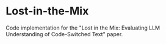 # Lost-in-the-Mix
Code implementation for the "Lost in the Mix: Evaluating LLM Understanding of Code-Switched Text" paper.
